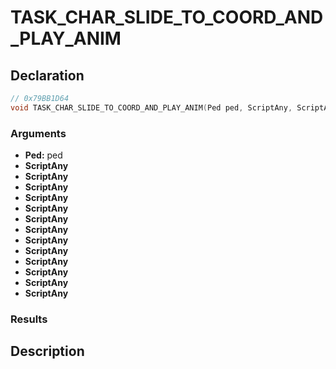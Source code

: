 # TASK_CHAR_SLIDE_TO_COORD_AND_PLAY_ANIM

## Declaration
```cpp
// 0x79BB1D64
void TASK_CHAR_SLIDE_TO_COORD_AND_PLAY_ANIM(Ped ped, ScriptAny, ScriptAny, ScriptAny, ScriptAny, ScriptAny, ScriptAny, ScriptAny, ScriptAny, ScriptAny, ScriptAny, ScriptAny, ScriptAny, ScriptAny);
```

### Arguments
- **Ped:** ped
- **ScriptAny**
- **ScriptAny**
- **ScriptAny**
- **ScriptAny**
- **ScriptAny**
- **ScriptAny**
- **ScriptAny**
- **ScriptAny**
- **ScriptAny**
- **ScriptAny**
- **ScriptAny**
- **ScriptAny**
- **ScriptAny**

### Results

## Description
